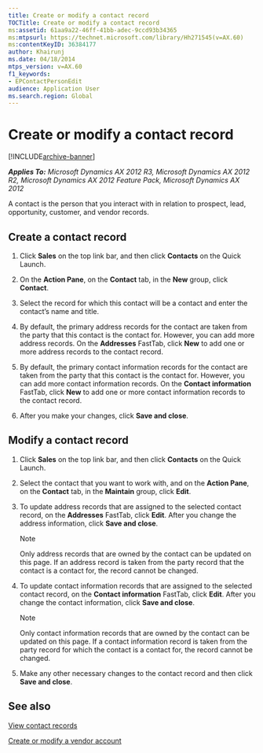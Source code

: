 ```yaml
---
title: Create or modify a contact record
TOCTitle: Create or modify a contact record
ms:assetid: 61aa9a22-46ff-41bb-adec-9ccd93b34365
ms:mtpsurl: https://technet.microsoft.com/library/Hh271545(v=AX.60)
ms:contentKeyID: 36384177
author: Khairunj
ms.date: 04/18/2014
mtps_version: v=AX.60
f1_keywords:
- EPContactPersonEdit
audience: Application User
ms.search.region: Global
---
```


# Create or modify a contact record 


[!INCLUDE[archive-banner](includes/archive-banner.md)]


_**Applies To:** Microsoft Dynamics AX 2012 R3, Microsoft Dynamics AX 2012 R2, Microsoft Dynamics AX 2012 Feature Pack, Microsoft Dynamics AX 2012_

A contact is the person that you interact with in relation to prospect, lead, opportunity, customer, and vendor records.

## Create a contact record

1.  Click **Sales** on the top link bar, and then click **Contacts** on the Quick Launch.

2.  On the **Action Pane**, on the **Contact** tab, in the **New** group, click **Contact**.

3.  Select the record for which this contact will be a contact and enter the contact’s name and title.

4.  By default, the primary address records for the contact are taken from the party that this contact is the contact for. However, you can add more address records. On the **Addresses** FastTab, click **New** to add one or more address records to the contact record.

5.  By default, the primary contact information records for the contact are taken from the party that this contact is the contact for. However, you can add more contact information records. On the **Contact information** FastTab, click **New** to add one or more contact information records to the contact record.

6.  After you make your changes, click **Save and close**.

## Modify a contact record

1.  Click **Sales** on the top link bar, and then click **Contacts** on the Quick Launch.

2.  Select the contact that you want to work with, and on the **Action Pane**, on the **Contact** tab, in the **Maintain** group, click **Edit**.

3.  To update address records that are assigned to the selected contact record, on the **Addresses** FastTab, click **Edit**. After you change the address information, click **Save and close**.
    

    > [!NOTE]
    > <P>Only address records that are owned by the contact can be updated on this page. If an address record is taken from the party record that the contact is a contact for, the record cannot be changed.</P>



4.  To update contact information records that are assigned to the selected contact record, on the **Contact information** FastTab, click **Edit**. After you change the contact information, click **Save and close**.
    

    > [!NOTE]
    > <P>Only contact information records that are owned by the contact can be updated on this page. If a contact information record is taken from the party record for which the contact is a contact for, the record cannot be changed.</P>



5.  Make any other necessary changes to the contact record and then click **Save and close**.

## See also

[View contact records](view-contact-records.md)

[Create or modify a vendor account](create-or-modify-a-vendor-account.md)

  


